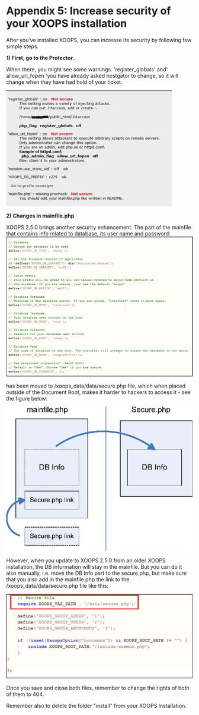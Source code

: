 # Appendix 5: Increase security of your XOOPS installation

After you’ve installed XOOPS, you can increase its security by following few simple steps.

**1\) First, go to the Protector.** 

When there, you might see some warnings. 'register\_globals' and' allow\_url\_fopen 'you have already asked hostgator to change, so it will change when they have had hold of your ticket.

![](.gitbook/assets/img_73.jpg)

**2\) Changes in mainfile.php** 

XOOPS 2.5.0 brings another security enhancement. The part of the mainfile that contains info related to database, its user name and password: ![](.gitbook/assets/img_74.jpg)

has been moved to /xoops\_data/data/secure.php file, which when placed outside of the Document Root, makes it harder to hackers to access it - see the figure below:

![](.gitbook/assets/img_75.jpg)

However, when you update to XOOPS 2.5.0 from an older XOOPS installation, the DB information will stay in the mainfile. But you can do it also manually, i.e. move the DB Info part to the secure.php, but make sure that you also add in the mainfile.php the link to the /xoops\_data/data/secure.php file like this:

![](.gitbook/assets/img_76.jpg)

Once you save and close both files, remember to change the rights of both of them to 404.

Remember also to delete the folder "install" from your XOOPS Installation.

